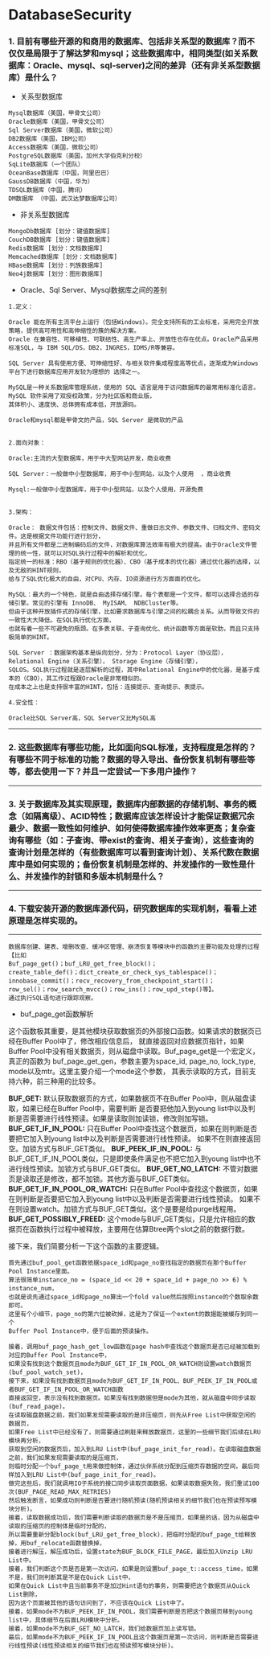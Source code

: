 # DatabaseSecurity

### 1. 目前有哪些开源的和商用的数据库、包括非关系型的数据库？而不仅仅是局限于了解达梦和mysql；这些数据库中，相同类型(如关系数据库：Oracle、mysql、sql-server)之间的差异（还有非关系型数据库）是什么？

* 关系型数据库
```
Mysql数据库（美国，甲骨文公司）
Oracle数据库（美国，甲骨文公司）
Sql Server数据库（美国，微软公司）
DB2数据库（美国，IBM公司）
Access数据库（美国，微软公司）
PostgreSQL数据库（美国，加州大学伯克利分校）
SqLite数据库（一个团队）
OceanBase数据库（中国，阿里巴巴）
GaussDB数据库（中国，华为）
TDSQL数据库（中国，腾讯）
DM数据库 （中国，武汉达梦数据库公司）
```
* 非关系型数据库
```
MongoDb数据库 [划分：键值数据库]
CouchDB数据库 [划分：键值数据库]
Redis数据库 [划分：文档数据库]
Memcached数据库 [划分：文档数据库]
HBase数据库 [划分：列族数据库]
Neo4j数据库 [划分：图形数据库]
```
* Oracle、Sql Server、Mysql数据库之间的差别
```
1.定义：

Oracle 能在所有主流平台上运行（包括Windows）。完全支持所有的工业标准，采用完全开放策略，提供高可用性和高伸缩性的簇的解决方案。 
Oracle 在兼容性、可移植性、可联结性、高生产率上、开放性也存在优点。Oracle产品采用标准SQL，与 IBM SQL/DS，DB2，INGRES，IDMS/R等兼容。

SQL Server 具有使用方便、可伸缩性好、与相关软件集成程度高等优点，逐渐成为Windows平台下进行数据库应用开发较为理想的 选择之一。

MySQL是一种关系数据库管理系统，使用的 SQL 语言是用于访问数据库的最常用标准化语言。MySQL 软件采用了双授权政策，分为社区版和商业版，
其体积小、速度快、总体拥有成本低，开放源码。

Oracle和mysql都是甲骨文的产品，SQL Server 是微软的产品


2.面向对象：

Oracle:主流的大型数据库，用于中大型网站开发，商业收费

SQL Server：一般做中小型数据库，用于中小型网站，以及个人使用  ，商业收费

Mysql:一般做中小型数据库，用于中小型网站，以及个人使用，开源免费


3.架构：

Oracle： 数据文件包括：控制文件、数据文件、重做日志文件、参数文件、归档文件、密码文件。这是根据文件功能行进行划分，
并且所有文件都是二进制编码后的文件，对数据库算法效率有极大的提高。由于Oracle文件管理的统一性，就可以对SQL执行过程中的解析和优化，
指定统一的标准：RBO（基于规则的优化器）、CBO（基于成本的优化器）通过优化器的选择，以及无敌的HINT规则，
给与了SQL优化极大的自由，对CPU、内存、IO资源进行方方面面的优化。

MySQL：最大的一个特色，就是自由选择存储引擎。每个表都是一个文件，都可以选择合适的存储引擎。常见的引擎有 InnoDB、 MyISAM、 NDBCluster等。
但由于这种开放插件式的存储引擎，比如要求数据库与引擎之间的松耦合关系。从而导致文件的一致性大大降低。在SQL执行优化方面，
也就有着一些不可避免的瓶颈。在多表关联、子查询优化、统计函数等方面是软肋，而且只支持极简单的HINT。

SQL Server ：数据架构基本是纵向划分，分为：Protocol Layer（协议层）， Relational Engine（关系引擎）， Storage Engine（存储引擎），
SQLOS。SQL执行过程就是逐层解析的过程，其中Relational Engine中的优化器，是基于成本的（CBO），其工作过程跟Oracle是非常相似的。
在成本之上也是支持很丰富的HINT，包括：连接提示、查询提示、表提示。

4.安全性：

Oracle比SQL Server高，SQL Server又比MySQL高
```
***
### 2. 这些数据库有哪些功能，比如面向SQL标准，支持程度是怎样的？有哪些不同于标准的功能？数据的导入导出、备份恢复机制有哪些等等，都去使用一下？并且一定尝试一下多用户操作？
***
### 3. 关于数据库及其实现原理，数据库内部数据的存储机制、事务的概念（如隔离级）、ACID特性；数据库应该怎样设计才能保证数据冗余最少、数据一致性如何维护、如何使得数据库操作效率更高；复杂查询有哪些（如：子查询、带exist的查询、相关子查询），这些查询的查询计划是怎样的（有些数据库可以看到查询计划）、关系代数在数据库中是如何实现的；备份恢复机制是怎样的、并发操作的一致性是什么、并发操作的封锁和多版本机制是什么？
***
### 4. 下载安装开源的数据库源代码，研究数据库的实现机制，看看上述原理是怎样实现的。

***

```
数据库创建、建表、增删改查、缓冲区管理、崩溃恢复等模块中的函数的主要功能及处理的过程【比如
Buf_page_get()；buf_LRU_get_free_block()；
create_table_def()；dict_create_or_check_sys_tablespace()；
innobase_commit()；recv_recovery_from_checkpoint_start()；
row_sel()；row_search_mvcc()；row_ins()；row_upd_step()等】。
通过执行SQL语句进行跟踪观察。
```

* buf_page_get函数解析

这个函数极其重要，是其他模块获取数据页的外部接口函数。如果请求的数据页已经在Buffer Pool中了，修改相应信息后，
就直接返回对应数据页指针，如果Buffer Pool中没有相关数据页，则从磁盘中读取。Buf_page_get是一个宏定义，真正的函数为
buf_page_get_gen，参数主要为space_id, page_no, lock_type, mode以及mtr。这里主要介绍一个mode这个参数，
其表示读取的方式，目前支持六种，前三种用的比较多。

**BUF_GET:** 
默认获取数据页的方式，如果数据页不在Buffer Pool中，则从磁盘读取，如果已经在Buffer Pool中，需要判断
是否要把他加入到young list中以及判断是否需要进行线性预读。如果是读取则加读锁，修改则加写锁。
**BUF_GET_IF_IN_POOL:**
只在Buffer Pool中查找这个数据页，如果在则判断是否要把它加入到young list中以及判断是否需要进行线性预读。
如果不在则直接返回空。加锁方式与BUF_GET类似。
**BUF_PEEK_IF_IN_POOL:** 
与BUF_GET_IF_IN_POOL类似，只是即使条件满足也不把它加入到young list中也不进行线性预读。加锁方式与BUF_GET类似。
**BUF_GET_NO_LATCH:** 
不管对数据页是读取还是修改，都不加锁。其他方面与BUF_GET类似。
**BUF_GET_IF_IN_POOL_OR_WATCH:** 
只在Buffer Pool中查找这个数据页，如果在则判断是否要把它加入到young list中以及判断是否需要进行线性预读。
如果不在则设置watch。加锁方式与BUF_GET类似。这个是要是给purge线程用。
**BUF_GET_POSSIBLY_FREED:** 
这个mode与BUF_GET类似，只是允许相应的数据页在函数执行过程中被释放，主要用在估算Btree两个slot之前的数据行数。

接下来，我们简要分析一下这个函数的主要逻辑。
```
首先通过buf_pool_get函数依据space_id和page_no查找指定的数据页在那个Buffer Pool Instance里面。
算法很简单instance_no = (space_id << 20 + space_id + page_no >> 6) % instance_num，
也就是说先通过space_id和page_no算出一个fold value然后按照instance的个数取余数即可。
这里有个小细节，page_no的第六位被砍掉，这是为了保证一个extent的数据能被缓存到同一个
Buffer Pool Instance中，便于后面的预读操作。

接着，调用buf_page_hash_get_low函数在page hash中查找这个数据页是否已经被加载到对应的Buffer Pool Instance中，
如果没有找到这个数据页且mode为BUF_GET_IF_IN_POOL_OR_WATCH则设置watch数据页(buf_pool_watch_set)，
接下来，如果没有找到数据页且mode为BUF_GET_IF_IN_POOL、BUF_PEEK_IF_IN_POOL或者BUF_GET_IF_IN_POOL_OR_WATCH函数
直接返回空，表示没有找到数据页。如果没有找到数据但是mode为其他，就从磁盘中同步读取(buf_read_page)。
在读取磁盘数据之前，我们如果发现需要读取的是非压缩页，则先从Free List中获取空闲的数据页，
如果Free List中已经没有了，则需要通过刷脏来释放数据页，这里的一些细节我们后续在LRU模块再分析，
获取到空闲的数据页后，加入到LRU List中(buf_page_init_for_read)。在读取磁盘数据之前，我们如果发现需要读取的是压缩页，
则临时分配一个buf_page_t用来做控制体，通过伙伴系统分配到压缩页存数据的空间，最后同样加入到LRU List中(buf_page_init_for_read)。
做完这些后，我们就调用IO子系统的接口同步读取页面数据，如果读取数据失败，我们重试100次(BUF_PAGE_READ_MAX_RETRIES)
然后触发断言，如果成功则判断是否要进行随机预读(随机预读相关的细节我们也在预读预写模块分析)。
接着，读取数据成功后，我们需要判断读取的数据页是不是压缩页，如果是的话，因为从磁盘中读取的压缩页的控制体是临时分配的，
所以需要重新分配block(buf_LRU_get_free_block)，把临时分配的buf_page_t给释放掉，用buf_relocate函数替换掉，
接着进行解压，解压成功后，设置state为BUF_BLOCK_FILE_PAGE，最后加入Unzip LRU List中。
接着，我们判断这个页是否是第一次访问，如果是则设置buf_page_t::access_time，如果不是，我们则判断其是不是在Quick List中，
如果在Quick List中且当前事务不是加过Hint语句的事务，则需要把这个数据页从Quick List删除，
因为这个页面被其他的语句访问到了，不应该在Quick List中了。
接着，如果mode不为BUF_PEEK_IF_IN_POOL，我们需要判断是否把这个数据页移到young list中，具体细节在后面LRU模块中分析。
接着，如果mode不为BUF_GET_NO_LATCH，我们给数据页加上读写锁。
最后，如果mode不为BUF_PEEK_IF_IN_POOL且这个数据页是第一次访问，则判断是否需要进行线性预读(线性预读相关的细节我们也在预读预写模块分析)。
```
